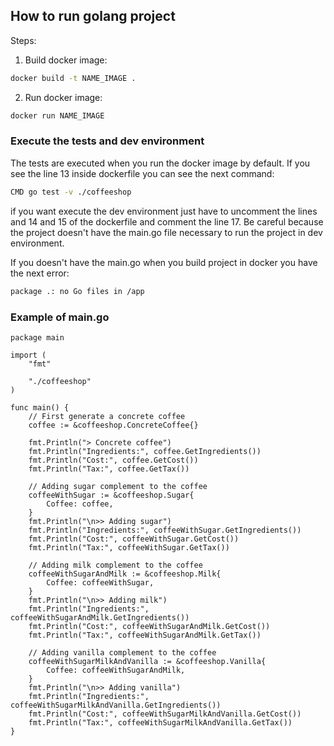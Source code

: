 ## How to run golang project

Steps:
1. Build docker image: 

```bash
docker build -t NAME_IMAGE .
```

2. Run docker image: 

```bash   
docker run NAME_IMAGE
```

### Execute the tests and dev environment

The tests are executed when you run the docker image by default. If you see the line 13 inside dockerfile you can see the next command:

```bash
CMD go test -v ./coffeeshop
```

if you want execute the dev environment just have to uncomment the lines  and 14 and 15 of the dockerfile and comment the line 17. Be careful because the project doesn't have the main.go file necessary to run the project in dev environment.

If you doesn't have the main.go when you build project in docker you have the next error:

```bash
package .: no Go files in /app
```

### Example of main.go

```golang
package main

import (
    "fmt"

    "./coffeeshop"
)

func main() {
	// First generate a concrete coffee
	coffee := &coffeeshop.ConcreteCoffee{}

	fmt.Println("> Concrete coffee")
	fmt.Println("Ingredients:", coffee.GetIngredients())
	fmt.Println("Cost:", coffee.GetCost())
	fmt.Println("Tax:", coffee.GetTax())

	// Adding sugar complement to the coffee
	coffeeWithSugar := &coffeeshop.Sugar{
		Coffee: coffee,
	}
	fmt.Println("\n>> Adding sugar")
	fmt.Println("Ingredients:", coffeeWithSugar.GetIngredients())
	fmt.Println("Cost:", coffeeWithSugar.GetCost())
	fmt.Println("Tax:", coffeeWithSugar.GetTax())

	// Adding milk complement to the coffee
	coffeeWithSugarAndMilk := &coffeeshop.Milk{
		Coffee: coffeeWithSugar,
	}
	fmt.Println("\n>> Adding milk")
	fmt.Println("Ingredients:", coffeeWithSugarAndMilk.GetIngredients())
	fmt.Println("Cost:", coffeeWithSugarAndMilk.GetCost())
	fmt.Println("Tax:", coffeeWithSugarAndMilk.GetTax())

	// Adding vanilla complement to the coffee
	coffeeWithSugarMilkAndVanilla := &coffeeshop.Vanilla{
		Coffee: coffeeWithSugarAndMilk,
	}
	fmt.Println("\n>> Adding vanilla")
	fmt.Println("Ingredients:", coffeeWithSugarMilkAndVanilla.GetIngredients())
	fmt.Println("Cost:", coffeeWithSugarMilkAndVanilla.GetCost())
	fmt.Println("Tax:", coffeeWithSugarMilkAndVanilla.GetTax())
}
```
